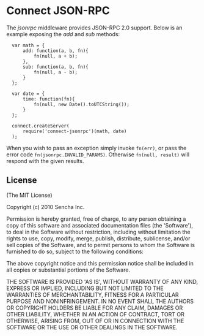 
# Connect JSON-RPC

The _jsonrpc_ middleware provides JSON-RPC 2.0 support. Below is an example exposing the _add_ and _sub_ methods:

	  var math = {
	      add: function(a, b, fn){
	          fn(null, a + b);
	      },
	      sub: function(a, b, fn){
	          fn(null, a - b);
	      }
	  };
    
	  var date = {
	      time: function(fn){
	          fn(null, new Date().toUTCString());
	      }
	  };
    
	  connect.createServer(
	      require('connect-jsonrpc')(math, date)
	  );
    
When you wish to pass an exception simply invoke `fn(err)`, or pass the error code `fn(jsonrpc.INVALID_PARAMS)`. Otherwise `fn(null, result)` will respond with the given results.

## License 

(The MIT License)

Copyright (c) 2010 Sencha Inc.

Permission is hereby granted, free of charge, to any person obtaining
a copy of this software and associated documentation files (the
'Software'), to deal in the Software without restriction, including
without limitation the rights to use, copy, modify, merge, publish,
distribute, sublicense, and/or sell copies of the Software, and to
permit persons to whom the Software is furnished to do so, subject to
the following conditions:

The above copyright notice and this permission notice shall be
included in all copies or substantial portions of the Software.

THE SOFTWARE IS PROVIDED 'AS IS', WITHOUT WARRANTY OF ANY KIND,
EXPRESS OR IMPLIED, INCLUDING BUT NOT LIMITED TO THE WARRANTIES OF
MERCHANTABILITY, FITNESS FOR A PARTICULAR PURPOSE AND NONINFRINGEMENT.
IN NO EVENT SHALL THE AUTHORS OR COPYRIGHT HOLDERS BE LIABLE FOR ANY
CLAIM, DAMAGES OR OTHER LIABILITY, WHETHER IN AN ACTION OF CONTRACT,
TORT OR OTHERWISE, ARISING FROM, OUT OF OR IN CONNECTION WITH THE
SOFTWARE OR THE USE OR OTHER DEALINGS IN THE SOFTWARE.